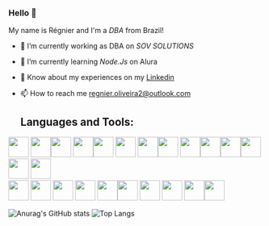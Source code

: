 ### Hello 👋
My name is Régnier and I'm a *DBA* from Brazil!



- 🔭 I’m currently working as DBA on *SOV SOLUTIONS*
- 🌱 I’m currently learning *Node.Js* on Alura
- 📄 Know about my experiences on my [Linkedin](https://www.linkedin.com/in/regnier-ribeiro)
- 📫 How to reach me [regnier.oliveira2@outlook.com](mailto:regnier.oliveira2@outlook.com)

  <h2>Languages and Tools:</h2>

<img src="https://cdn.jsdelivr.net/gh/devicons/devicon/icons/oracle/oracle-original.svg" width="40" height="40"/> <img loading="lazy" src="https://cdn.jsdelivr.net/gh/devicons/devicon/icons/git/git-original.svg" width="40" height="40"/><img src="https://cdn.jsdelivr.net/gh/devicons/devicon/icons/sqlite/sqlite-original.svg" width="40" height="40" /> <img src="https://cdn.jsdelivr.net/gh/devicons/devicon/icons/firebase/firebase-plain-wordmark.svg" width="40" height="40" /><img src="https://cdn.jsdelivr.net/gh/devicons/devicon/icons/microsoftsqlserver/microsoftsqlserver-plain.svg" width="40" height="40"/> <img src="https://cdn.jsdelivr.net/gh/devicons/devicon/icons/mysql/mysql-original-wordmark.svg" width="40" height="40"/> 
<img src="https://cdn.jsdelivr.net/gh/devicons/devicon/icons/postgresql/postgresql-original-wordmark.svg" width="40" height="40"/><img src="https://cdn.jsdelivr.net/gh/devicons/devicon/icons/mongodb/mongodb-original-wordmark.svg" width="40" height="40" /> <img src="https://cdn.jsdelivr.net/gh/devicons/devicon/icons/html5/html5-original.svg" width="40" height="40" /><img src="https://cdn.jsdelivr.net/gh/devicons/devicon/icons/css3/css3-original.svg" width="40" height="40"/><img src="https://cdn.jsdelivr.net/gh/devicons/devicon/icons/express/express-original-wordmark.svg" width="40" height="40" /><img src="https://cdn.jsdelivr.net/gh/devicons/devicon/icons/bootstrap/bootstrap-original.svg" width="40" height="40" /><img src="https://cdn.jsdelivr.net/gh/devicons/devicon/icons/typescript/typescript-original.svg" width="40" height="40" />    <img src="https://cdn.jsdelivr.net/gh/devicons/devicon/icons/react/react-original-wordmark.svg" width="40" height="40" />       
<img src="https://cdn.jsdelivr.net/gh/devicons/devicon/icons/nodejs/nodejs-original-wordmark.svg" width="40" height="40" />      <img src="https://cdn.jsdelivr.net/gh/devicons/devicon/icons/javascript/javascript-original.svg" width="40" height="40" />
<img src="https://cdn.jsdelivr.net/gh/devicons/devicon/icons/prometheus/prometheus-original.svg" width="40" height="40" />       <img src="https://cdn.jsdelivr.net/gh/devicons/devicon/icons/ubuntu/ubuntu-plain.svg" width="40" height="40" />
<img src="https://cdn.jsdelivr.net/gh/devicons/devicon/icons/googlecloud/googlecloud-original.svg" width="40" height="40" /><img src="https://cdn.jsdelivr.net/gh/devicons/devicon/icons/linux/linux-original.svg" width="40" height="40" />
<img src="https://cdn.jsdelivr.net/gh/devicons/devicon/icons/github/github-original.svg" width="40" height="40" />  <img src="https://cdn.jsdelivr.net/gh/devicons/devicon/icons/docker/docker-original.svg" width="40" height="40" />
<img src="https://cdn.jsdelivr.net/gh/devicons/devicon/icons/apache/apache-original.svg" width="40" height="40" /><img src="https://cdn.jsdelivr.net/gh/devicons/devicon/icons/amazonwebservices/amazonwebservices-plain-wordmark.svg" width="40" height="40" />
          
          

<a href="https://github.com/Soueusonhador"></a>
![Anurag's GitHub stats](https://github-readme-stats.vercel.app/api?username=Soueusonhador&theme=dark&show_icons=true) ![Top Langs](https://github-readme-stats.vercel.app/api/top-langs/?username=Soueusonhador&layout=compact)
